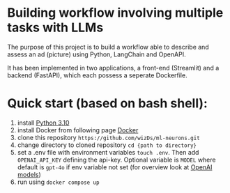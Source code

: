 # Building workflow involving multiple tasks with LLMs
The purpose of this project is to build a workflow able to describe and assess an ad (picture) using Python, LangChain and OpenAPI.

It has been implemented in two applications, a front-end (Streamlit) and a backend (FastAPI), which each possess a seperate Dockerfile.


# Quick start (based on bash shell):
1. install [Python 3.10](https://www.python.org/downloads/release/python-3124/)
2. install Docker from following page [Docker](https://www.docker.com/)
3. clone this repository `https://github.com/wizDs/ml-neurons.git`
4. change directory to cloned repository `cd {path to directory}`
5. set a .env file with environment variables `touch .env`. Then add `OPENAI_API_KEY` defining the api-key. Optional variable is `MODEL` where default is `gpt-4o` if env variable not set (for overview look at [OpenAI models](https://platform.openai.com/docs/models/gpt-4-turbo-and-gpt-4))
6. run using `docker compose up`


